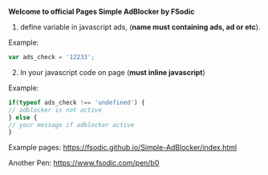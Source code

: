 **Welcome to official Pages Simple AdBlocker by FSodic**

1. define variable in javascript ads, (**name must containing ads, ad or etc**).

Example:

```js
var ads_check = '12233';
```

2. In your javascript code on page (**must inline javascript**)

Example:

```js
if(typeof ads_check !== 'undefined') { 
// adblocker is not active
} else {
// your message if adblocker active
}
```
  
  Example pages:
  https://fsodic.github.io/Simple-AdBlocker/index.html

  Another Pen:
  https://www.fsodic.com/pen/b0
